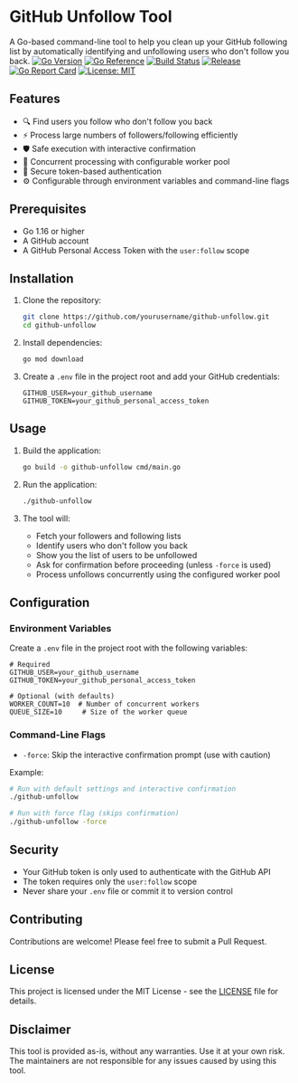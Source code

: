 # GitHub Unfollow Tool

A Go-based command-line tool to help you clean up your GitHub following list by automatically identifying and unfollowing users who don't follow you back.
[![Go Version](https://img.shields.io/badge/go-1.21+-blue?logo=go)](https://golang.org/) [![Go Reference](https://pkg.go.dev/badge/github.com/dbunt1tled/github-unfollow.svg)](https://pkg.go.dev/github.com/dbunt1tled/github-unfollow) [![Build Status](https://github.com/dbunt1tled/github-unfollow/workflows/CI/badge.svg)](https://github.com/dbunt1tled/github-unfollow/actions) [![Release](https://img.shields.io/github/v/release/dbunt1tled/github-unfollow)](https://github.com/dbunt1tled/github-unfollow/releases) [![Go Report Card](https://goreportcard.com/badge/github.com/dbunt1tled/github-unfollow)](https://goreportcard.com/report/github.com/dbunt1tled/github-unfollow) [![License: MIT](https://img.shields.io/badge/License-MIT-yellow.svg)](https://opensource.org/licenses/MIT)
## Features

- 🔍 Find users you follow who don't follow you back
- ⚡ Process large numbers of followers/following efficiently
- 🛡️ Safe execution with interactive confirmation
- 🚀 Concurrent processing with configurable worker pool
- 🔐 Secure token-based authentication
- ⚙️ Configurable through environment variables and command-line flags

## Prerequisites

- Go 1.16 or higher
- A GitHub account
- A GitHub Personal Access Token with the `user:follow` scope

## Installation

1. Clone the repository:
   ```bash
   git clone https://github.com/yourusername/github-unfollow.git
   cd github-unfollow
   ```

2. Install dependencies:
   ```bash
   go mod download
   ```

3. Create a `.env` file in the project root and add your GitHub credentials:
   ```
   GITHUB_USER=your_github_username
   GITHUB_TOKEN=your_github_personal_access_token
   ```

## Usage

1. Build the application:
   ```bash
   go build -o github-unfollow cmd/main.go
   ```

2. Run the application:
   ```bash
   ./github-unfollow
   ```

3. The tool will:
   - Fetch your followers and following lists
   - Identify users who don't follow you back
   - Show you the list of users to be unfollowed
   - Ask for confirmation before proceeding (unless `-force` is used)
   - Process unfollows concurrently using the configured worker pool

## Configuration

### Environment Variables
Create a `.env` file in the project root with the following variables:

```
# Required
GITHUB_USER=your_github_username
GITHUB_TOKEN=your_github_personal_access_token

# Optional (with defaults)
WORKER_COUNT=10  # Number of concurrent workers
QUEUE_SIZE=10     # Size of the worker queue
```

### Command-Line Flags

- `-force`: Skip the interactive confirmation prompt (use with caution)

Example:
```bash
# Run with default settings and interactive confirmation
./github-unfollow

# Run with force flag (skips confirmation)
./github-unfollow -force
```

## Security

- Your GitHub token is only used to authenticate with the GitHub API
- The token requires only the `user:follow` scope
- Never share your `.env` file or commit it to version control

## Contributing

Contributions are welcome! Please feel free to submit a Pull Request.

## License

This project is licensed under the MIT License - see the [LICENSE](LICENSE) file for details.

## Disclaimer

This tool is provided as-is, without any warranties. Use it at your own risk. The maintainers are not responsible for any issues caused by using this tool.
